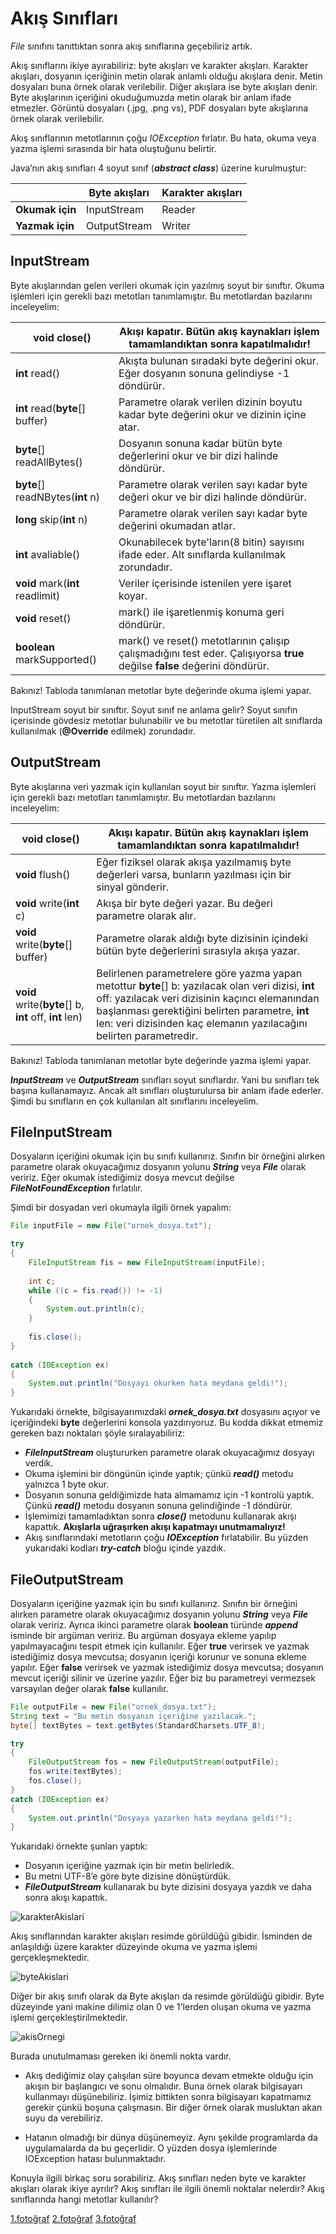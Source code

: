 # Akış Sınıfları

_File_ sınıfını tanıttıktan sonra akış sınıflarına geçebiliriz artık.

Akış sınıflarını ikiye ayırabiliriz: byte akışları ve karakter akışları. Karakter akışları, dosyanın içeriğinin metin olarak anlamlı olduğu akışlara denir. Metin dosyaları buna örnek olarak verilebilir. Diğer akışlara ise byte akışları denir. Byte akışlarının içeriğini okuduğumuzda metin olarak bir anlam ifade etmezler. Görüntü dosyaları (.jpg, .png vs), PDF dosyaları byte akışlarına örnek olarak verilebilir.

Akış sınıflarının metotlarının çoğu _IOException_ fırlatır. Bu hata, okuma veya yazma işlemi sırasında bir hata oluştuğunu belirtir.

Java’nın akış sınıfları 4 soyut sınıf (**_abstract class_**) üzerine kurulmuştur:

|                 | Byte akışları | Karakter akışları |
| --------------- | ------------- | ----------------- |
| **Okumak için** | InputStream   | Reader            |
| **Yazmak için** | OutputStream  | Writer            |



## InputStream

Byte akışlarından gelen verileri okumak için yazılmış soyut bir sınıftır. Okuma işlemleri için gerekli bazı metotları tanımlamıştır. Bu metotlardan bazılarını inceleyelim:

| **void** close()                 | Akışı kapatır. **Bütün akış kaynakları işlem tamamlandıktan sonra kapatılmalıdır!** |
| -------------------------------- | ------------------------------------------------------------ |
| **int** read()                   | Akışta bulunan sıradaki byte değerini okur. Eğer dosyanın sonuna gelindiyse -1 döndürür. |
| **int** read(**byte**[] buffer)  | Parametre olarak verilen dizinin boyutu kadar byte değerini okur ve dizinin içine atar. |
| **byte**[] readAllBytes()        | Dosyanın sonuna kadar bütün byte değerlerini okur ve bir dizi halinde döndürür. |
| **byte**[] readNBytes(**int** n) | Parametre olarak verilen sayı kadar byte değeri okur ve bir dizi halinde döndürür. |
| **long** skip(**int** n)         | Parametre olarak verilen sayı kadar byte değerini okumadan atlar. |
| **int** avaliable()              | Okunabilecek byte'ların(8 bitin) sayısını ifade eder. Alt sınıflarda kullanılmak zorundadır. |
| **void** mark(**int** readlimit) | Veriler içerisinde istenilen yere işaret koyar. |
| **void** reset()                 | mark() ile işaretlenmiş konuma geri döndürür. |
| **boolean**  markSupported()     | mark() ve reset() metotlarının çalışıp çalışmadığını test eder. Çalışıyorsa **true** değilse **false** değerini döndürür. |

Bakınız! Tabloda tanımlanan metotlar byte değerinde okuma işlemi yapar.

InputStream soyut bir sınıftır. Soyut sınıf ne anlama gelir? Soyut sınıfın içerisinde gövdesiz metotlar bulunabilir ve bu metotlar türetilen alt sınıflarda kullanılmak (**@Override** edilmek) zorundadır.

## OutputStream

Byte akışlarına veri yazmak için kullanılan soyut bir sınıftır. Yazma işlemleri için gerekli bazı metotları tanımlamıştır. Bu metotlardan bazılarını inceleyelim:

| **void** close()                  | Akışı kapatır. Bütün akış kaynakları işlem tamamlandıktan sonra kapatılmalıdır! |
| --------------------------------- | ------------------------------------------------------------ |
| **void** flush()                  | Eğer fiziksel olarak akışa yazılmamış byte değerleri varsa, bunların yazılması için bir sinyal gönderir. |
| **void** write(**int** c)         | Akışa bir byte değeri yazar. Bu değeri parametre olarak alır. |
| **void** write(**byte**[] buffer) | Parametre olarak aldığı byte dizisinin içindeki bütün byte değerlerini sırasıyla akışa yazar. |
| **void** write(**byte**[] b, **int** off, **int** len) | Belirlenen parametrelere göre yazma yapan metottur **byte**[] b: yazılacak olan veri dizisi, **int** off: yazılacak veri dizisinin kaçıncı elemanından başlanması gerektiğini belirten parametre, **int** len: veri dizisinden kaç elemanın yazılacağını belirten parametredir. |


Bakınız! Tabloda tanımlanan metotlar byte değerinde yazma işlemi yapar. 

**_InputStream_** ve **_OutputStream_** sınıfları soyut sınıflardır. Yani bu sınıfları tek başına kullanamayız. Ancak alt sınıfları oluşturulursa bir anlam ifade ederler. Şimdi bu sınıfların en çok kullanılan alt sınıflarını inceleyelim.

## FileInputStream

Dosyaların içeriğini okumak için bu sınıfı kullanırız. Sınıfın bir örneğini alırken parametre olarak okuyacağımız dosyanın yolunu **_String_** veya **_File_** olarak veririz. Eğer okumak istediğimiz dosya mevcut değilse **_FileNotFoundException_** fırlatılır.

Şimdi bir dosyadan veri okumayla ilgili örnek yapalım:

```java
File inputFile = new File("ornek_dosya.txt");

try
{
	FileInputStream fis = new FileInputStream(inputFile);
	
    int c;
    while ((c = fis.read()) != -1)
	{
		System.out.println(c);
	}
	
    fis.close();
}
	
catch (IOException ex)
{
	System.out.println("Dosyayı okurken hata meydana geldi!");
}
```

Yukarıdaki örnekte, bilgisayarımızdaki **_ornek_dosya.txt_** dosyasını açıyor ve içeriğindeki **byte** değerlerini konsola yazdırıyoruz. Bu kodda dikkat etmemiz gereken bazı noktaları şöyle sıralayabiliriz:

- **_FileInputStream_** oluştururken parametre olarak okuyacağımız dosyayı verdik.
- Okuma işlemini bir döngünün içinde yaptık; çünkü **_read()_** metodu yalnızca 1 byte okur.
- Dosyanın sonuna geldiğimizde hata almamamız için -1 kontrolü yaptık. Çünkü **_read()_** metodu dosyanın sonuna gelindiğinde -1 döndürür.
- İşlemimizi tamamladıktan sonra **_close()_** metodunu kullanarak akışı kapattık. **Akışlarla uğraşırken akışı kapatmayı unutmamalıyız!**
- Akış sınıflarındaki metotların çoğu **_IOException_** fırlatabilir. Bu yüzden yukarıdaki kodları **_try-catch_** bloğu içinde yazdık.

## FileOutputStream

Dosyaların içeriğine yazmak için bu sınıfı kullanırız. Sınıfın bir örneğini alırken parametre olarak okuyacağımız dosyanın yolunu **_String_** veya **_File_** olarak veririz. Ayrıca ikinci parametre olarak **boolean** türünde **_append_** isminde bir argüman veririz. Bu argüman dosyaya ekleme yapılıp yapılmayacağını tespit etmek için kullanılır. Eğer **true** verirsek ve yazmak istediğimiz dosya mevcutsa; dosyanın içeriği korunur ve sonuna ekleme yapılır. Eğer **false** verirsek ve yazmak istediğimiz dosya mevcutsa; dosyanın mevcut içeriği silinir ve üzerine yazılır. Eğer biz bu parametreyi vermezsek varsayılan değer olarak **false** kullanılır.

```java
File outputFile = new File("ornek_dosya.txt");
String text = "Bu metin dosyanın içeriğine yazılacak.";
byte[] textBytes = text.getBytes(StandardCharsets.UTF_8);

try
{
	FileOutputStream fos = new FileOutputStream(outputFile);
	fos.write(textBytes);
	fos.close();
}
catch (IOException ex)
{
	System.out.println("Dosyaya yazarken hata meydana geldi!");
}
```

Yukarıdaki örnekte şunları yaptık:

- Dosyanın içeriğine yazmak için bir metin belirledik.
- Bu metni UTF-8’e göre byte dizisine dönüştürdük.
- **_FileOutputStream_** kullanarak bu byte dizisini dosyaya yazdık ve daha sonra akışı kapattık.

![karakterAkislari](figures/karakterAkislari.png)

Akış sınıflarından karakter akışları resimde görüldüğü gibidir. İsminden de anlaşıldığı üzere karakter düzeyinde okuma ve yazma işlemi gerçekleşmektedir.

![byteAkislari](figures/byteAkislari.png)

Diğer bir akış sınıfı olarak da Byte akışları da resimde görüldüğü gibidir. Byte düzeyinde yani makine dilimiz olan 0 ve 1'lerden oluşan okuma ve yazma işlemi gerçekleştirilmektedir.

![akisOrnegi](figures/akisOrnegi.jpg)

Burada unutulmaması gereken iki önemli nokta vardır.

- Akış dediğimiz olay çalışılan süre boyunca devam etmekte olduğu için akışın bir başlangıcı ve sonu olmalıdır. Buna örnek olarak bilgisayarı kullanmayı düşünebiliriz. İşimiz bittikten sonra bilgisayarı kapatmamız gerekir çünkü boşuna çalışmasın. Bir diğer örnek olarak musluktan akan suyu da verebiliriz.

- Hatanın olmadığı bir dünya düşünemeyiz. Aynı şekilde programlarda da uygulamalarda da bu geçerlidir. O yüzden dosya işlemlerinde IOException hatası bulunmaktadır.

Konuyla ilgili birkaç soru sorabiliriz. Akış sınıfları neden byte ve karakter akışları olarak ikiye ayrılır?
Akış sınıfları ile ilgili önemli noktalar nelerdir?
Akış sınıflarında hangi metotlar kullanılır?

[1.fotoğraf](https://hajsoftutorial.com/java/wp-content/uploads/2015/10/Untitled41.png)
[2.fotoğraf](https://hajsoftutorial.com/java/wp-content/uploads/2015/10/Untitled3.png)
[3.fotoğraf](https://blog.eduonix.com/wp-content/uploads/2014/08/111.jpg)

